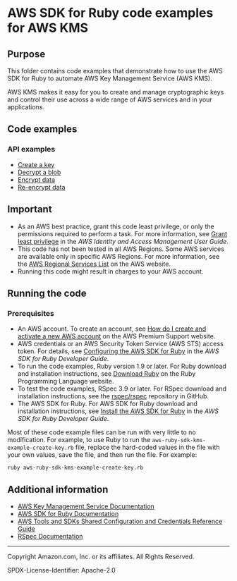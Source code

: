# AWS SDK for Ruby code examples for AWS KMS

## Purpose
This folder contains code examples that demonstrate how to use the AWS SDK for Ruby to automate AWS Key Management Service (AWS KMS).

AWS KMS makes it easy for you to create and manage cryptographic keys and control their use across a wide range 
of AWS services and in your applications. 

## Code examples

### API examples
- [Create a key](./aws-ruby-sdk-kms-example-create-key.rb)
- [Decrypt a blob](./aws-ruby-sdk-kms-example-decrypt-blob.rb)
- [Encrypt data](./aws-ruby-sdk-kms-example-encrypt-data.rb)
- [Re-encrypt data](./aws-ruby-sdk-kms-example-re-encrypt-data.rb)

## Important

- As an AWS best practice, grant this code least privilege, or only the 
  permissions required to perform a task. For more information, see 
  [Grant least privilege](https://docs.aws.amazon.com/IAM/latest/UserGuide/best-practices.html#grant-least-privilege) 
  in the *AWS Identity and Access Management User Guide*.
- This code has not been tested in all AWS Regions. Some AWS services are 
  available only in specific AWS Regions. For more information, see the 
  [AWS Regional Services List](https://aws.amazon.com/about-aws/global-infrastructure/regional-product-services/)
  on the AWS website.
- Running this code might result in charges to your AWS account.

## Running the code

### Prerequisites

- An AWS account. To create an account, see [How do I create and activate a new AWS account](https://aws.amazon.com/premiumsupport/knowledge-center/create-and-activate-aws-account/) on the AWS Premium Support website.
- AWS credentials or an AWS Security Token Service (AWS STS) access token. For details, see 
  [Configuring the AWS SDK for Ruby](https://docs.aws.amazon.com/sdk-for-ruby/v3/developer-guide/setup-config.html) in the 
  *AWS SDK for Ruby Developer Guide*.
- To run the code examples, Ruby version 1.9 or later. For Ruby download and installation instructions, see 
  [Download Ruby](https://www.ruby-lang.org/en/downloads/) on the Ruby Programming Language website.
- To test the code examples, RSpec 3.9 or later. For RSpec download and installation instructions, see the [rspec/rspec](https://github.com/rspec/rspec) repository in GitHub.
- The AWS SDK for Ruby. For AWS SDK for Ruby download and installation instructions, see 
  [Install the AWS SDK for Ruby](https://docs.aws.amazon.com/sdk-for-ruby/v3/developer-guide/setup-install.html) in the 
  *AWS SDK for Ruby Developer Guide*.

Most of these code example files can be run with very little to no modification. For example, to use Ruby to run the `aws-ruby-sdk-kms-example-create-key.rb` file, replace the hard-coded values in the file with your own values, save the file, and then run the file. For example:

```
ruby aws-ruby-sdk-kms-example-create-key.rb
```


## Additional information

- [AWS Key Management Service Documentation](https://docs.aws.amazon.com/kms/)
- [AWS SDK for Ruby Documentation](https://docs.aws.amazon.com/sdk-for-ruby)
- [AWS Tools and SDKs Shared Configuration and Credentials Reference Guide](https://docs.aws.amazon.com/credref/latest/refdocs)
- [RSpec Documentation](https://rspec.info/documentation)

---
Copyright Amazon.com, Inc. or its affiliates. All Rights Reserved.

SPDX-License-Identifier: Apache-2.0
